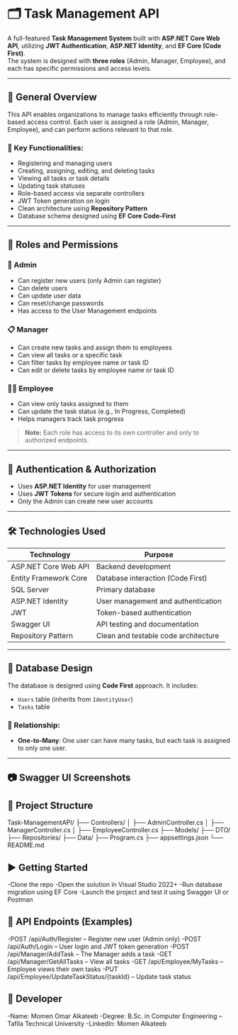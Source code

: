 # 🗂️ Task Management API

A full-featured **Task Management System** built with **ASP.NET Core Web API**, utilizing **JWT Authentication**, **ASP.NET Identity**, and **EF Core (Code First)**.  
The system is designed with **three roles** (Admin, Manager, Employee), and each has specific permissions and access levels.

---

## 🚀 General Overview

This API enables organizations to manage tasks efficiently through role-based access control. Each user is assigned a role (Admin, Manager, Employee), and can perform actions relevant to that role.

### 🎯 Key Functionalities:

- Registering and managing users
- Creating, assigning, editing, and deleting tasks
- Viewing all tasks or task details
- Updating task statuses
- Role-based access via separate controllers
- JWT Token generation on login
- Clean architecture using **Repository Pattern**
- Database schema designed using **EF Core Code-First**

---

## 🧾 Roles and Permissions

### 🔐 Admin

- Can register new users (only Admin can register)
- Can delete users
- Can update user data
- Can reset/change passwords
- Has access to the User Management endpoints

### 📋 Manager

- Can create new tasks and assign them to employees
- Can view all tasks or a specific task
- Can filter tasks by employee name or task ID
- Can edit or delete tasks by employee name or task ID

### 👨‍💼 Employee

- Can view only tasks assigned to them
- Can update the task status (e.g., In Progress, Completed)
- Helps managers track task progress

> **Note:** Each role has access to its own controller and only to authorized endpoints.

---

## 🔐 Authentication & Authorization

- Uses **ASP.NET Identity** for user management
- Uses **JWT Tokens** for secure login and authentication
- Only the Admin can create new user accounts

---

## 🛠️ Technologies Used

| Technology          | Purpose                              |
|---------------------|---------------------------------------|
| ASP.NET Core Web API| Backend development                  |
| Entity Framework Core | Database interaction (Code First)   |
| SQL Server          | Primary database                     |
| ASP.NET Identity    | User management and authentication   |
| JWT                 | Token-based authentication           |
| Swagger UI          | API testing and documentation        |
| Repository Pattern  | Clean and testable code architecture |

---

## 🧱 Database Design

The database is designed using **Code First** approach. It includes:

- `Users` table (inherits from `IdentityUser`)
- `Tasks` table

### 🔗 Relationship:
- **One-to-Many**: One user can have many tasks, but each task is assigned to only one user.

---

## 📷 Swagger UI Screenshots

## 📂 Project Structure
Task-ManagementAPI/
├── Controllers/
│   ├── AdminController.cs
│   ├── ManagerController.cs
│   ├── EmployeeController.cs
├── Models/
├── DTO/
├── Repositories/
├── Data/
├── Program.cs
├── appsettings.json
└── README.md

## ▶️ Getting Started
-Clone the repo
-Open the solution in Visual Studio 2022+
-Run database migration using EF Core
-Launch the project and test it using Swagger UI or Postman
## 🔗 API Endpoints (Examples)
-POST /api/Auth/Register – Register new user (Admin only)
-POST /api/Auth/Login – User login and JWT token generation
-POST /api/Manager/AddTask – The Manager adds a task
-GET /api/Manager/GetAllTasks – View all tasks
-GET /api/Employee/MyTasks – Employee views their own tasks
-PUT /api/Employee/UpdateTaskStatus/{taskId} – Update task status

## 👤 Developer
-Name: Momen Omar Alkateeb
-Degree: B.Sc. in Computer Engineering – Tafila Technical University
-LinkedIn: Momen Alkateeb

